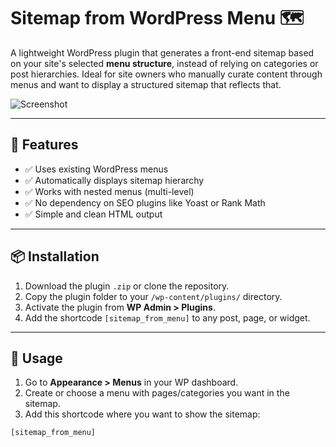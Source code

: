 # Sitemap from WordPress Menu 🗺️

A lightweight WordPress plugin that generates a front-end sitemap based on your site's selected **menu structure**, instead of relying on categories or post hierarchies. Ideal for site owners who manually curate content through menus and want to display a structured sitemap that reflects that.

![Screenshot](assets/screenshot-1.png)

---

## 🚀 Features

- ✅ Uses existing WordPress menus
- ✅ Automatically displays sitemap hierarchy
- ✅ Works with nested menus (multi-level)
- ✅ No dependency on SEO plugins like Yoast or Rank Math
- ✅ Simple and clean HTML output

---

## 📦 Installation

1. Download the plugin `.zip` or clone the repository.
2. Copy the plugin folder to your `/wp-content/plugins/` directory.
3. Activate the plugin from **WP Admin > Plugins**.
4. Add the shortcode `[sitemap_from_menu]` to any post, page, or widget.

---

## 🧠 Usage

1. Go to **Appearance > Menus** in your WP dashboard.
2. Create or choose a menu with pages/categories you want in the sitemap.
3. Add this shortcode where you want to show the sitemap:

```php
[sitemap_from_menu]

